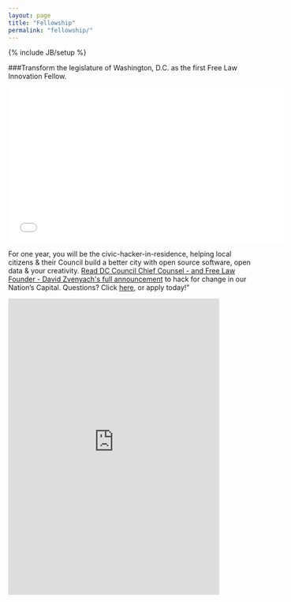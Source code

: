 ```yaml
---
layout: page
title: "Fellowship"
permalink: "fellowship/"
---
```

{% include JB/setup %}

###Transform the legislature of Washington, D.C. as the first Free Law Innovation Fellow.  

<iframe width="560" height="315" src="//www.youtube.com/embed/iJFQWogigv8" frameborder="0" allowfullscreen></iframe>

For one year, you will be the civic-hacker-in-residence, helping local citizens & their Council build a better city with open source software, open data & your creativity. [ Read DC Council Chief Counsel - and Free Law Founder - David Zvenyach's full announcement](http://dccouncil.us/pages/an-experiment-in-government-innovationlegal-hackers-in-residence) to hack for change in our Nation’s Capital.  Questions?  Click [here](https://screendoor.dobt.co/opengov-foundation/free-law-innovation-fellowship-civic-hacking-on-the-d-c-council#submitQuestionModal), or apply today!”
  
<iframe id='frame' style='height: 600px; width: 85%; overflow-y: scroll' src='http://screendoor.dobt.co/embedded/projects/350/responses/new' frameborder='0' marginheight='0' marginwidth='0'></iframe>


